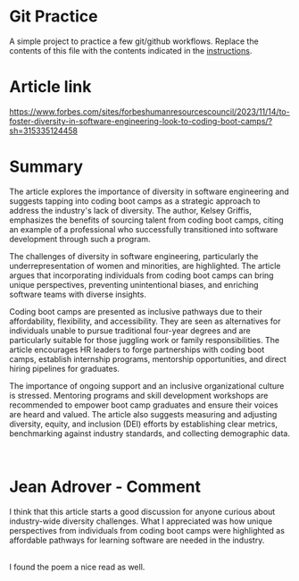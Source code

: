 # Git Practice
A simple project to practice a few git/github workflows.  Replace the contents of this file with the contents indicated in the [instructions](./instructions.md).

# Article link 
https://www.forbes.com/sites/forbeshumanresourcescouncil/2023/11/14/to-foster-diversity-in-software-engineering-look-to-coding-boot-camps/?sh=315335124458

# Summary

The article explores the importance of diversity in software engineering and suggests tapping into coding boot camps as a strategic approach to address the industry's lack of diversity. The author, Kelsey Griffis, emphasizes the benefits of sourcing talent from coding boot camps, citing an example of a professional who successfully transitioned into software development through such a program.

The challenges of diversity in software engineering, particularly the underrepresentation of women and minorities, are highlighted. The article argues that incorporating individuals from coding boot camps can bring unique perspectives, preventing unintentional biases, and enriching software teams with diverse insights.

Coding boot camps are presented as inclusive pathways due to their affordability, flexibility, and accessibility. They are seen as alternatives for individuals unable to pursue traditional four-year degrees and are particularly suitable for those juggling work or family responsibilities. The article encourages HR leaders to forge partnerships with coding boot camps, establish internship programs, mentorship opportunities, and direct hiring pipelines for graduates.

The importance of ongoing support and an inclusive organizational culture is stressed. Mentoring programs and skill development workshops are recommended to empower boot camp graduates and ensure their voices are heard and valued. The article also suggests measuring and adjusting diversity, equity, and inclusion (DEI) efforts by establishing clear metrics, benchmarking against industry standards, and collecting demographic data.







<br>

# Jean Adrover - Comment ###
I think that this article starts a good discussion for anyone curious about industry-wide diversity challenges. What I appreciated was how unique perspectives from individuals from coding boot camps were highlighted as affordable pathways for learning software are needed in the industry.

<br> I found the poem a nice read as well.
